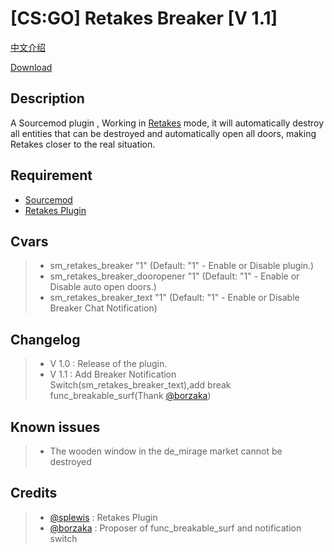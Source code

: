 [CS:GO] Retakes Breaker [V 1.1]
===================

[中文介绍](https://github.com/RoyZ-CSGO/Retakes_Breaker/blob/master/readme-zh-CN.md)


[Download](https://github.com/RoyZ-CSGO/Retakes_Breaker/releases/latest)


Description
-------------
A Sourcemod plugin , Working in [Retakes](https://github.com/splewis/csgo-retakes) mode, it will automatically destroy all entities that can be destroyed and automatically open all doors, making Retakes closer to the real situation.

Requirement
-------------
- [Sourcemod](https://github.com/alliedmodders/sourcemod)
- [Retakes Plugin](https://github.com/splewis/csgo-retakes)

Cvars
-------------
> - sm_retakes_breaker "1" (Default: "1" - Enable or Disable plugin.)
> - sm_retakes_breaker_dooropener "1" (Default: "1" - Enable or Disable auto open doors.)
> - sm_retakes_breaker_text "1" (Default: "1" - Enable or Disable Breaker Chat Notification)

Changelog
-------------
> - V 1.0 : Release of the plugin.
> - V 1.1 : Add Breaker Notification Switch(sm_retakes_breaker_text),add break func_breakable_surf(Thank [@borzaka](https://forums.alliedmods.net/member.php?u=300959))

Known issues
-------------
> - The wooden window in the de_mirage market cannot be destroyed

Credits
-------------
> - [@splewis](https://github.com/splewis) : Retakes Plugin
> - [@borzaka](https://forums.alliedmods.net/member.php?u=300959) : Proposer of func_breakable_surf and notification switch